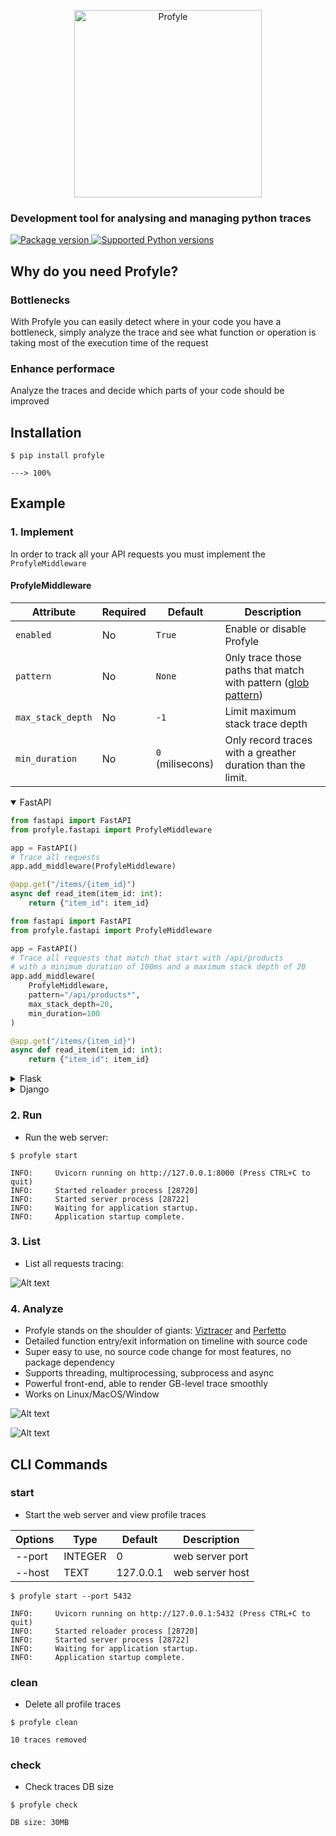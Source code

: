 <p align="center">
 <img 
    src="https://github.com/vpcarlos/profyle/blob/main/docs/img/profyle.png?raw=true" 
    width="300"
    alt="Profyle"
 >
</p>

### Development tool for analysing and managing python traces

<a href="https://pypi.org/project/profyle" target="_blank">
    <img src="https://img.shields.io/pypi/v/profyle" alt="Package version">
</a>
<a href="https://pypi.org/project/profyle" target="_blank">
    <img src="https://img.shields.io/pypi/pyversions/profyle.svg?color=%2334D058" alt="Supported Python versions">
</a>

## Why do you need Profyle?
### Bottlenecks
With Profyle you can easily detect where in your code you have a bottleneck, simply analyze the trace and see what function or operation is taking most of the execution time of the request

### Enhance performace
Analyze the traces and decide which parts of your code should be improved


## Installation

<div class="termy">

```console
$ pip install profyle

---> 100%
```

</div>

## Example

### 1. Implement
In order to track all your API requests you must implement the <code>ProfyleMiddleware</code>
#### ProfyleMiddleware
| Attribute | Required | Default | Description |
| --- | --- | --- | --- |
| `enabled` | No | `True` | Enable or disable Profyle |
| `pattern` | No | `None` | 0nly trace those paths that match with pattern (<a href="https://en.wikipedia.org/wiki/Glob_(programming)" class="external-link" target="_blank">glob pattern</a>)  |
| `max_stack_depth` | No | `-1` | Limit maximum stack trace depth |
| `min_duration` | No | `0` (milisecons) | Only record traces with a greather duration than the limit. |


<details markdown="1" open>
<summary>FastAPI</summary>

```Python
from fastapi import FastAPI
from profyle.fastapi import ProfyleMiddleware

app = FastAPI()
# Trace all requests
app.add_middleware(ProfyleMiddleware)

@app.get("/items/{item_id}")
async def read_item(item_id: int):
    return {"item_id": item_id}
```

```Python
from fastapi import FastAPI
from profyle.fastapi import ProfyleMiddleware

app = FastAPI()
# Trace all requests that match that start with /api/products 
# with a minimum duration of 100ms and a maximum stack depth of 20
app.add_middleware(
    ProfyleMiddleware,
    pattern="/api/products*",
    max_stack_depth=20,
    min_duration=100
)

@app.get("/items/{item_id}")
async def read_item(item_id: int):
    return {"item_id": item_id}
```
</details>

<details markdown="1">
<summary>Flask</summary>

```Python
from flask import Flask
from profyle.flask import ProfyleMiddleware

app = Flask(__name__)

app.wsgi_app = ProfyleMiddleware(app.wsgi_app, pattern="*/api/products*")

@app.route("/")
def hello_world():
    return "<p>Hello, World!</p>"
```
</details>

<details markdown="1">
<summary>Django</summary>
Soon..
</details>

### 2. Run
* Run the web server:

<div class="termy">

```console
$ profyle start

INFO:     Uvicorn running on http://127.0.0.1:8000 (Press CTRL+C to quit)
INFO:     Started reloader process [28720]
INFO:     Started server process [28722]
INFO:     Waiting for application startup.
INFO:     Application startup complete.
```

</div>

### 3. List
* List all requests tracing:

![Alt text](https://github.com/vpcarlos/profyle/blob/main/docs/img/traces.png?raw=true "Traces")

### 4. Analyze
* Profyle stands on the shoulder of giants: <a href="https://github.com/gaogaotiantian/viztracer" class="external-link" target="_blank">Viztracer</a> and  <a href="https://github.com/google/perfetto" class="external-link" target="_blank">Perfetto</a>
* Detailed function entry/exit information on timeline with source code
* Super easy to use, no source code change for most features, no package dependency
* Supports threading, multiprocessing, subprocess and async
* Powerful front-end, able to render GB-level trace smoothly
* Works on Linux/MacOS/Window

![Alt text](https://github.com/vpcarlos/profyle/blob/main/docs/img/trace1.png?raw=true "Trace1")

![Alt text](https://github.com/vpcarlos/profyle/blob/main/docs/img/trace2.png?raw=true "Trace2")



## CLI Commands
### start
* Start the web server and view profile traces

| Options | Type | Default | Description |
| --- | --- | --- | --- |
| --port | INTEGER | 0 | web server port |                                                                 
| --host | TEXT | 127.0.0.1 | web server host |                                                                 
                                                                  

<div class="termy">

```console
$ profyle start --port 5432

INFO:     Uvicorn running on http://127.0.0.1:5432 (Press CTRL+C to quit)
INFO:     Started reloader process [28720]
INFO:     Started server process [28722]
INFO:     Waiting for application startup.
INFO:     Application startup complete.
```

</div>

### clean
* Delete all profile traces
<div class="termy">

```console
$ profyle clean

10 traces removed 
```

</div>

### check
* Check traces DB size
<div class="termy">

```console
$ profyle check

DB size: 30MB
```

</div>